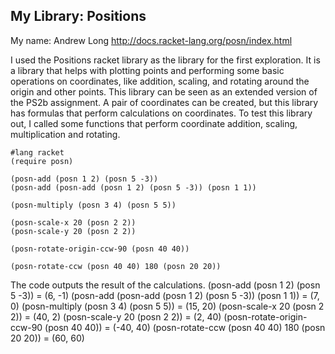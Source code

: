 ## My Library: Positions
My name: Andrew Long
http://docs.racket-lang.org/posn/index.html

I used the Positions racket library as the library for the first exploration. It is a library that helps with plotting points and performing some basic operations on coordinates, like addition, scaling, and rotating around the origin and other points. This library can be seen as an extended version of the PS2b assignment. A pair of coordinates can be created, but this library has formulas that perform calculations on coordinates.  To test this library out, I called some functions that perform coordinate addition, scaling, multiplication and rotating. 

```
#lang racket
(require posn)

(posn-add (posn 1 2) (posn 5 -3))
(posn-add (posn-add (posn 1 2) (posn 5 -3)) (posn 1 1))

(posn-multiply (posn 3 4) (posn 5 5))

(posn-scale-x 20 (posn 2 2))
(posn-scale-y 20 (posn 2 2))

(posn-rotate-origin-ccw-90 (posn 40 40))

(posn-rotate-ccw (posn 40 40) 180 (posn 20 20))
```
The code outputs the result of the calculations.
(posn-add (posn 1 2) (posn 5 -3)) = (6, -1)
(posn-add (posn-add (posn 1 2) (posn 5 -3)) (posn 1 1)) = (7, 0)
(posn-multiply (posn 3 4) (posn 5 5)) = (15, 20)
(posn-scale-x 20 (posn 2 2)) = (40, 2)
(posn-scale-y 20 (posn 2 2)) = (2, 40)
(posn-rotate-origin-ccw-90 (posn 40 40)) = (-40, 40)
(posn-rotate-ccw (posn 40 40) 180 (posn 20 20)) = (60, 60)

